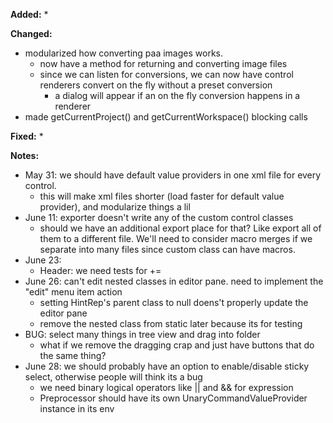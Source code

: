 **Added:**
* 

**Changed:**
* modularized how converting paa images works.
    * now have a method for returning and converting image files
    * since we can listen for conversions, we can now have control renderers convert on the fly without a preset conversion
        * a dialog will appear if an on the fly conversion happens in a renderer
* made getCurrentProject() and getCurrentWorkspace() blocking calls

**Fixed:**
* 

**Notes:**
* May 31: we should have default value providers in one xml file for every control.
    * this will make xml files shorter (load faster for default value provider), and modularize things a lil
* June 11: exporter doesn't write any of the custom control classes
    * should we have an additional export place for that? Like export all of them to a different file.
      We'll need to consider macro merges if we separate into many files since custom class can have macros.
* June 23:
    - Header: we need tests for +=
* June 26: can't edit nested classes in editor pane. need to implement the "edit" menu item action
    * setting HintRep's parent class to null doens't properly update the editor pane
    * remove the nested class from static later because its for testing
* BUG: select many things in tree view and drag into folder
    * what if we remove the dragging crap and just have buttons that do the same thing?
* June 28: we should probably have an option to enable/disable sticky select, otherwise people will think its a bug
    * we need binary logical operators like || and && for expression
	* Preprocessor should have its own UnaryCommandValueProvider instance in its env